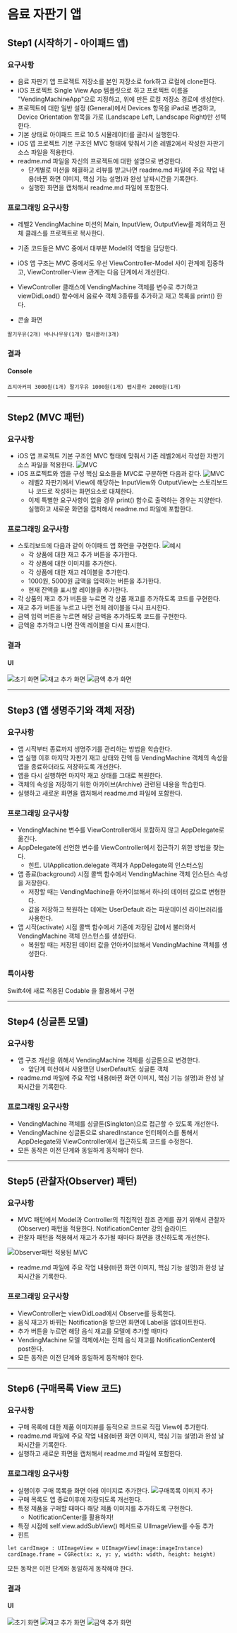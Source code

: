 # 음료 자판기 앱

## Step1 (시작하기 - 아이패드 앱)
### 요구사항
- 음료 자판기 앱 프로젝트 저장소를 본인 저장소로 fork하고 로컬에 clone한다.
- iOS 프로젝트 Single View App 템플릿으로 하고 프로젝트 이름을 "VendingMachineApp"으로 지정하고, 위에 만든 로컬 저장소 경로에 생성한다.
- 프로젝트에 대한 일반 설정 (General)에서 Devices 항목을 iPad로 변경하고, Device Orientation 항목을 가로 (Landscape Left, Landscape Right)만 선택한다.
- 기본 상태로 아이패드 프로 10.5 시뮬레이터를 골라서 실행한다.
- iOS 앱 프로젝트 기본 구조인 MVC 형태에 맞춰서 기존 레벨2에서 작성한 자판기 소스 파일을 적용한다.
- readme.md 파일을 자신의 프로젝트에 대한 설명으로 변경한다.
    + 단계별로 미션을 해결하고 리뷰를 받고나면 readme.md 파일에 주요 작업 내용(바뀐 화면 이미지, 핵심 기능 설명)과 완성 날짜시간을 기록한다.
    + 실행한 화면을 캡처해서 readme.md 파일에 포함한다.

### 프로그래밍 요구사항
- 레벨2 VendingMachine 미션의 Main, InputView, OutputView를 제외하고 전체 클래스를 프로젝트로 복사한다.
- 기존 코드들은 MVC 중에서 대부분 Model의 역할을 담당한다.
- iOS 앱 구조는 MVC 중에서도 우선 ViewController-Model 사이 관계에 집중하고, ViewController-View 관계는 다음 단계에서 개선한다.
- ViewController 클래스에 VendingMachine 객체를 변수로 추가하고 viewDidLoad() 함수에서 음료수 객체 3종류를 추가하고 재고 목록을 print() 한다.

- 콘솔 화면
```
딸기우유(2개) 바나나우유(1개) 팹시콜라(3개)
```

### 결과
#### Console
```
죠지아커피 3000원(1개) 딸기우유 1000원(1개) 펩시콜라 2000원(1개)
```

---
## Step2 (MVC 패턴)
### 요구사항
- iOS 앱 프로젝트 기본 구조인 MVC 형태에 맞춰서 기존 레벨2에서 작성한 자판기 소스 파일을 적용한다.
![MVC](capture/vendingapp-MVC.png)
- iOS 프로젝트와 앱을 구성 핵심 요소들을 MVC로 구분하면 다음과 같다.
![MVC](capture/vendingapp-app-MVC.png)
    + 레벨2 자판기에서 View에 해당하는 InputView와 OutputView는 스토리보드나 코드로 작성하는 화면요소로 대체한다.
    + 이제 특별한 요구사항이 없을 경우 print() 함수로 출력하는 경우는 지양한다.
실행하고 새로운 화면을 캡처해서 readme.md 파일에 포함한다.

### 프로그래밍 요구사항
- 스토리보드에 다음과 같이 아이패드 앱 화면을 구현한다.
![예시](capture/vendingapp-ipad-view.png)
    + 각 상품에 대한 재고 추가 버튼을 추가한다.
    + 각 상품에 대한 이미지를 추가한다.
    + 각 상품에 대한 재고 레이블을 추가한다.
    + 1000원, 5000원 금액을 입력하는 버튼을 추가한다.
    + 현재 잔액을 표시할 레이블을 추가한다.
- 각 상품의 재고 추가 버튼을 누르면 각 상품 재고를 추가하도록 코드를 구현한다.
- 재고 추가 버튼을 누르고 나면 전체 레이블을 다시 표시한다.
- 금액 입력 버튼을 누르면 해당 금액을 추가하도록 코드를 구현한다.
- 금액을 추가하고 나면 잔액 레이블을 다시 표시한다.

### 결과
#### UI
![초기 화면](capture/step2_01.png)
![재고 추가 화면](capture/step2_02.png)
![금액 추가 화면](capture/step2_03.png)

---
## Step3 (앱 생명주기와 객체 저장)
### 요구사항
- 앱 시작부터 종료까지 생명주기를 관리하는 방법을 학습한다.
- 앱 실행 이후 마지막 자판기 재고 상태와 잔액 등 VendingMachine 객체의 속성을 앱을 종료하더라도 저장하도록 개선한다.
- 앱을 다시 실행하면 마지막 재고 상태를 그대로 복원한다.
- 객체의 속성을 저장하기 위한 아카이브(Archive) 관련된 내용을 학습한다.
- 실행하고 새로운 화면을 캡처해서 readme.md 파일에 포함한다.

### 프로그래밍 요구사항
- VendingMachine 변수를 ViewController에서 포함하지 않고 AppDelegate로 옮긴다.
- AppDelegate에 선언한 변수를 ViewController에서 접근하기 위한 방법을 찾는다.
    + 힌트. UIApplication.delegate 객체가 AppDelegate의 인스터스임
- 앱 종료(background) 시점 콜백 함수에서 VendingMachine 객체 인스턴스 속성을 저장한다.
    + 저장할 때는 VendingMachine을 아카이브해서 하나의 데이터 값으로 변형한다.
    + 값을 저장하고 복원하는 데에는 UserDefault 라는 파운데이션 라이브러리를 사용한다.
- 앱 시작(activate) 시점 콜백 함수에서 기존에 저장된 값에서 불러와서 VendingMachine 객체 인스턴스를 생성한다.
    + 복원할 때는 저장된 데이터 값을 언아카이브해서 VendingMachine 객체를 생성한다.

### 특이사항
Swift4에 새로 적용된 Codable 을 활용해서 구현

---
## Step4 (싱글톤 모델)
### 요구사항
- 앱 구조 개선을 위해서 VendingMachine 객체를 싱글톤으로 변경한다.
    + 앞단계 미션에서 사용했던 UserDefault도 싱글톤 객체
- readme.md 파일에 주요 작업 내용(바뀐 화면 이미지, 핵심 기능 설명)과 완성 날짜시간을 기록한다.

### 프로그래밍 요구사항
- VendingMachine 객체를 싱글톤(Singleton)으로 접근할 수 있도록 개선한다.
- VendingMachine 싱글톤으로 sharedInstance 인터페이스를 통해서 AppDelegate와 ViewController에서 접근하도록 코드를 수정한다.
- 모든 동작은 이전 단계와 동일하게 동작해야 한다.

---
## Step5 (관찰자(Observer) 패턴)
### 요구사항
- MVC 패턴에서 Model과 Controller의 직접적인 참조 관계를 끊기 위해서 관찰자(Observer) 패턴을 적용한다. NotificationCenter 강의 슬라이드
- 관찰자 패턴을 적용해서 재고가 추가될 때마다 화면을 갱신하도록 개선한다.

![Observer패턴 적용된 MVC](capture/vendingapp-notificationcenter-mvc.png)

- readme.md 파일에 주요 작업 내용(바뀐 화면 이미지, 핵심 기능 설명)과 완성 날짜시간을 기록한다.

### 프로그래밍 요구사항
- ViewController는 viewDidLoad에서 Observe를 등록한다.
- 음식 재고가 바뀌는 Notification을 받으면 화면에 Label을 업데이트한다.
- 추가 버튼을 누르면 해당 음식 재고를 모델에 추가할 때마다
- VendingMachine 모델 객체에서는 전체 음식 재고를 NotificationCenter에 post한다.
- 모든 동작은 이전 단계와 동일하게 동작해야 한다.

---
## Step6 (구매목록 View 코드)
### 요구사항
- 구매 목록에 대한 제품 이미지뷰를 동적으로 코드로 직접 View에 추가한다.
- readme.md 파일에 주요 작업 내용(바뀐 화면 이미지, 핵심 기능 설명)과 완성 날짜시간을 기록한다.
- 실행하고 새로운 화면을 캡처해서 readme.md 파일에 포함한다.

### 프로그래밍 요구사항
- 실행이후 구매 목록을 화면 아래 이미지로 추가한다.
![구매목록 이미지 추가](capture/vendingapp-purchaselist.png)
- 구매 목록도 앱 종료이후에 저장되도록 개선한다.
- 특정 제품을 구매할 때마다 해당 제품 이미지를 추가하도록 구현한다.
    + NotificationCenter를 활용하자!
- 특정 시점에 self.view.addSubView() 메서드로 UIImageView를 수동 추가
- 힌트
```
let cardImage : UIImageView = UIImageView(image:imageInstance)
cardImage.frame = CGRect(x: x, y: y, width: width, height: height)
```
모든 동작은 이전 단계와 동일하게 동작해야 한다.

### 결과
#### UI
![초기 화면](capture/step6_01.png)
![재고 추가 화면](capture/step6_02.png)
![금액 추가 화면](capture/step6_03.png)
